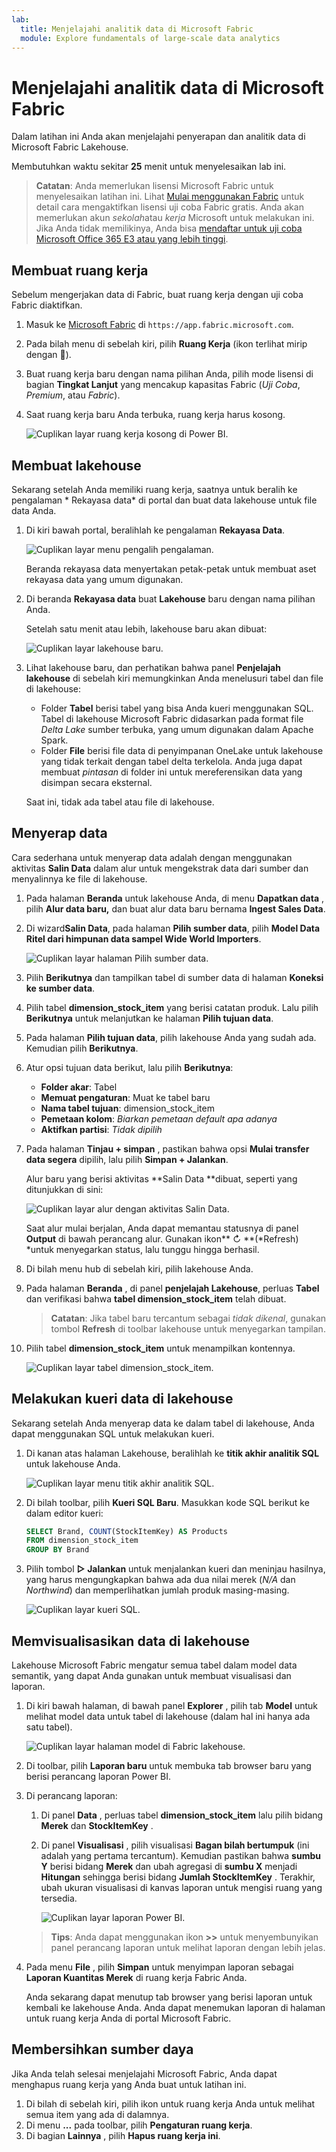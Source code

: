 ```yaml
---
lab:
  title: Menjelajahi analitik data di Microsoft Fabric
  module: Explore fundamentals of large-scale data analytics
---
```


# Menjelajahi analitik data di Microsoft Fabric

Dalam latihan ini Anda akan menjelajahi penyerapan dan analitik data di Microsoft Fabric Lakehouse.

Membutuhkan waktu sekitar **25** menit untuk menyelesaikan lab ini.

> **Catatan**: Anda memerlukan lisensi Microsoft Fabric untuk menyelesaikan latihan ini. Lihat [Mulai menggunakan Fabric](https://learn.microsoft.com/fabric/get-started/fabric-trial) untuk detail cara mengaktifkan lisensi uji coba Fabric gratis. Anda akan memerlukan akun *sekolah*atau *kerja* Microsoft untuk melakukan ini. Jika Anda tidak memilikinya, Anda bisa [mendaftar untuk uji coba Microsoft Office 365 E3 atau yang lebih tinggi](https://www.microsoft.com/microsoft-365/business/compare-more-office-365-for-business-plans).

## Membuat ruang kerja

Sebelum mengerjakan data di Fabric, buat ruang kerja dengan uji coba Fabric diaktifkan.

1. Masuk ke [Microsoft Fabric](https://app.fabric.microsoft.com) di `https://app.fabric.microsoft.com`.
2. Pada bilah menu di sebelah kiri, pilih **Ruang Kerja** (ikon terlihat mirip dengan ).
3. Buat ruang kerja baru dengan nama pilihan Anda, pilih mode lisensi di bagian **Tingkat Lanjut** yang mencakup kapasitas Fabric (*Uji Coba*, *Premium*, atau *Fabric*).
4. Saat ruang kerja baru Anda terbuka, ruang kerja harus kosong.

    ![Cuplikan layar ruang kerja kosong di Power BI.](./images/new-workspace.png)

## Membuat lakehouse

Sekarang setelah Anda memiliki ruang kerja, saatnya untuk beralih ke pengalaman * Rekayasa data* di portal dan buat data lakehouse untuk file data Anda.

1. Di kiri bawah portal, beralihlah ke pengalaman **Rekayasa Data**.

    ![Cuplikan layar menu pengalih pengalaman.](./images/fabric-switcher.png)

    Beranda rekayasa data menyertakan petak-petak untuk membuat aset rekayasa data yang umum digunakan.

2. Di beranda **Rekayasa data** buat **Lakehouse** baru dengan nama pilihan Anda.

    Setelah satu menit atau lebih, lakehouse baru akan dibuat:

    ![Cuplikan layar lakehouse baru.](./images/new-lakehouse.png)

3. Lihat lakehouse baru, dan perhatikan bahwa panel **Penjelajah lakehouse** di sebelah kiri memungkinkan Anda menelusuri tabel dan file di lakehouse:
    - Folder **Tabel** berisi tabel yang bisa Anda kueri menggunakan SQL. Tabel di lakehouse Microsoft Fabric didasarkan pada format file *Delta Lake* sumber terbuka, yang umum digunakan dalam Apache Spark.
    - Folder **File** berisi file data di penyimpanan OneLake untuk lakehouse yang tidak terkait dengan tabel delta terkelola. Anda juga dapat membuat *pintasan* di folder ini untuk mereferensikan data yang disimpan secara eksternal.

    Saat ini, tidak ada tabel atau file di lakehouse.

## Menyerap data

Cara sederhana untuk menyerap data adalah dengan menggunakan aktivitas **Salin Data** dalam alur untuk mengekstrak data dari sumber dan menyalinnya ke file di lakehouse.

1. Pada halaman **Beranda** untuk lakehouse Anda, di menu **Dapatkan data** , pilih **Alur data baru,** dan buat alur data baru bernama **Ingest Sales Data**.
1. Di wizard**Salin Data**, pada halaman **Pilih sumber data**, pilih **Model Data Ritel dari himpunan data sampel Wide World Importers**.

    ![Cuplikan layar halaman Pilih sumber data.](./images/choose-data-source.png)

1. Pilih **Berikutnya** dan tampilkan tabel di sumber data di halaman **Koneksi ke sumber data**.
1. Pilih tabel **dimension_stock_item** yang berisi catatan produk. Lalu pilih **Berikutnya** untuk melanjutkan ke halaman **Pilih tujuan data**.
1. Pada halaman **Pilih tujuan data**, pilih lakehouse Anda yang sudah ada. Kemudian pilih **Berikutnya**.
1. Atur opsi tujuan data berikut, lalu pilih **Berikutnya**:
    - **Folder akar**: Tabel
    - **Memuat pengaturan**: Muat ke tabel baru
    - **Nama tabel tujuan**: dimension_stock_item
    - **Pemetaan kolom**: *Biarkan pemetaan default apa adanya*
    - **Aktifkan partisi**: *Tidak dipilih*
1. Pada halaman **Tinjau + simpan** , pastikan bahwa opsi **Mulai transfer data segera** dipilih, lalu pilih **Simpan + Jalankan**.

    Alur baru yang berisi aktivitas **Salin Data **dibuat, seperti yang ditunjukkan di sini:

    ![Cuplikan layar alur dengan aktivitas Salin Data.](./images/copy-data-pipeline.png)

    Saat alur mulai berjalan, Anda dapat memantau statusnya di panel **Output** di bawah perancang alur. Gunakan ikon** ↻ **(*Refresh) *untuk menyegarkan status, lalu tunggu hingga berhasil.

1. Di bilah menu hub di sebelah kiri, pilih lakehouse Anda.
1. Pada halaman **Beranda** , di panel **penjelajah Lakehouse**, perluas **Tabel** dan verifikasi bahwa **tabel dimension_stock_item** telah dibuat.

    > **Catatan**: Jika tabel baru tercantum sebagai *tidak dikenal*, gunakan tombol **Refresh** di toolbar lakehouse untuk menyegarkan tampilan.

1. Pilih tabel **dimension_stock_item** untuk menampilkan kontennya.

    ![Cuplikan layar tabel dimension_stock_item.](./images/dimProduct.png)

## Melakukan kueri data di lakehouse

Sekarang setelah Anda menyerap data ke dalam tabel di lakehouse, Anda dapat menggunakan SQL untuk melakukan kueri.

1. Di kanan atas halaman Lakehouse, beralihlah ke **titik akhir analitik SQL** untuk lakehouse Anda.

    ![Cuplikan layar menu titik akhir analitik SQL.](./images/endpoint-switcher.png)

1. Di bilah toolbar, pilih **Kueri SQL Baru**. Masukkan kode SQL berikut ke dalam editor kueri:

    ```sql
    SELECT Brand, COUNT(StockItemKey) AS Products
    FROM dimension_stock_item
    GROUP BY Brand
    ```

1. Pilih tombol **▷ Jalankan** untuk menjalankan kueri dan meninjau hasilnya, yang harus mengungkapkan bahwa ada dua nilai merek (*N/A* dan *Northwind*) dan memperlihatkan jumlah produk masing-masing.

    ![Cuplikan layar kueri SQL.](./images/sql-query.png)

## Memvisualisasikan data di lakehouse

Lakehouse Microsoft Fabric mengatur semua tabel dalam model data semantik, yang dapat Anda gunakan untuk membuat visualisasi dan laporan.

1. Di kiri bawah halaman, di bawah panel **Explorer** , pilih tab **Model** untuk melihat model data untuk tabel di lakehouse (dalam hal ini hanya ada satu tabel).

    ![Cuplikan layar halaman model di Fabric lakehouse.](./images/fabric-model.png)

1. Di toolbar, pilih **Laporan baru** untuk membuka tab browser baru yang berisi perancang laporan Power BI.
1. Di perancang laporan:
    1. Di panel **Data** , perluas tabel **dimension_stock_item** lalu pilih bidang **Merek** dan **StockItemKey** .
    1. Di panel **Visualisasi** , pilih visualisasi **Bagan bilah bertumpuk** (ini adalah yang pertama tercantum). Kemudian pastikan bahwa **sumbu Y** berisi bidang **Merek** dan ubah agregasi di **sumbu X** menjadi **Hitungan** sehingga berisi bidang **Jumlah StockItemKey** . Terakhir, ubah ukuran visualisasi di kanvas laporan untuk mengisi ruang yang tersedia.

        ![Cuplikan layar laporan Power BI.](./images/fabric-report.png)

    > **Tips**: Anda dapat menggunakan ikon **>>** untuk menyembunyikan panel perancang laporan untuk melihat laporan dengan lebih jelas.

1. Pada menu **File** , pilih **Simpan** untuk menyimpan laporan sebagai **Laporan Kuantitas Merek** di ruang kerja Fabric Anda.

    Anda sekarang dapat menutup tab browser yang berisi laporan untuk kembali ke lakehouse Anda. Anda dapat menemukan laporan di halaman untuk ruang kerja Anda di portal Microsoft Fabric.

## Membersihkan sumber daya

Jika Anda telah selesai menjelajahi Microsoft Fabric, Anda dapat menghapus ruang kerja yang Anda buat untuk latihan ini.

1. Di bilah di sebelah kiri, pilih ikon untuk ruang kerja Anda untuk melihat semua item yang ada di dalamnya.
2. Di menu **...** pada toolbar, pilih **Pengaturan ruang kerja**.
3. Di bagian **Lainnya** , pilih **Hapus ruang kerja ini**.
